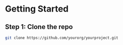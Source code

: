 # Getting Started

## Step 1: Clone the repo

```bash
git clone https://github.com/yourorg/yourproject.git
